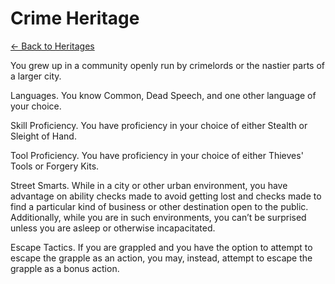 # Crime Heritage

[<- Back to Heritages](index.md)

You grew up in a community openly run by crimelords or the nastier parts of a larger city.

Languages. You know Common, Dead Speech, and one other language of your choice.

Skill Proficiency. You have proficiency in your choice of either Stealth or Sleight of Hand.

Tool Proficiency. You have proficiency in your choice of either Thieves' Tools or Forgery Kits.

Street Smarts. While in a city or other urban environment, you have advantage on ability checks made to avoid getting lost and checks made to find a particular kind of business or other destination open to the public. Additionally, while you are in such environments, you can’t be surprised unless you are asleep or otherwise incapacitated.

Escape Tactics. If you are grappled and you have the option to attempt to escape the grapple as an action, you may, instead, attempt to escape the grapple as a bonus action.
